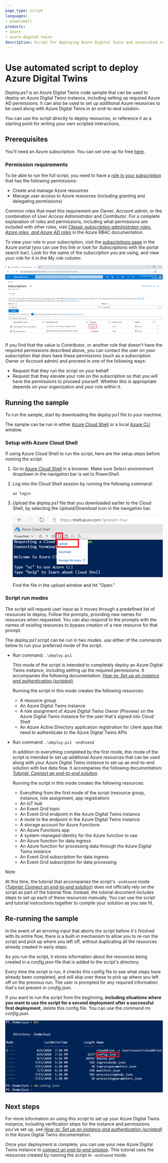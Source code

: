 ```yaml
---
page_type: script
languages:
- powershell
products:
- azure
- azure-digital-twins
description: Script for deploying Azure Digital Twins and associated resources using automated Powershell script
---
```


# Use automated script to deploy Azure Digital Twins

*Deploy.ps1* is an Azure Digital Twins code sample that can be used to deploy an Azure Digital Twins instance, including setting up required Azure AD permissions. It can also be used to set up additional Azure resources to be used along with Azure Digital Twins in an end-to-end solution.

You can use the script directly to deploy resources, or reference it as a starting point for writing your own scripted interactions.

## Prerequisites

You'll need an Azure subscription. You can set one up for free [here](https://azure.microsoft.com/free/?WT.mc_id=A261C142F).

### Permission requirements

To be able to run the full script, you need to have a [role in your subscription](https://docs.microsoft.com/azure/role-based-access-control/rbac-and-directory-admin-roles) that has the following permissions:
* Create and manage Azure resources
* Manage user access to Azure resources (including granting and delegating permissions)

Common roles that meet this requirement are *Owner*, *Account admin*, or the combination of *User Access Administrator* and *Contributor*. For a complete explanation of roles and permissions, including what permissions are included with other roles, visit [*Classic subscription administrator roles, Azure roles, and Azure AD roles*](https://docs.microsoft.com/azure/role-based-access-control/rbac-and-directory-admin-roles) in the Azure RBAC documentation.

To view your role in your subscription, visit the [subscriptions page](https://portal.azure.com/#blade/Microsoft_Azure_Billing/SubscriptionsBlade) in the Azure portal (you can use this link or look for *Subscriptions* with the portal search bar). Look for the name of the subscription you are using, and view your role for it in the *My role* column:

![View of the Subscriptions page in the Azure portal, showing user as an owner](../media/scripts/subscriptions-role.png)

If you find that the value is *Contributor*, or another role that doesn't have the required permissions described above, you can contact the user on your subscription that *does* have these permissions (such as a subscription Owner or Account admin) and proceed in one of the following ways:
* Request that they run the script on your behalf
* Request that they elevate your role on the subscription so that you will have the permissions to proceed yourself. Whether this is appropriate depends on your organization and your role within it.

## Running the sample

To run the sample, start by downloading the *deploy.ps1* file to your machine.

The sample can be run in either [Azure Cloud Shell](https://shell.azure.com) or a local [Azure CLI](https://docs.microsoft.com/cli/azure/install-azure-cli?view=azure-cli-latest) window.

### Setup with Azure Cloud Shell

If using Azure Cloud Shell to run the script, here are the setup steps before running the script.

1. Go to [Azure Cloud Shell](https://shell.azure.com) in a browser. Make sure *Select environment* dropdown in the navigation bar is set to *PowerShell*.

2. Log into the Cloud Shell session by running the following command:

    ```azurecli
    az login
    ```

3. Upload the *deploy.ps1* file that you downloaded earlier to the Cloud Shell, by selecting the *Upload/Download* icon in the navigation bar.

    ![Screenshot for uploading a file to Azure Cloud Shell](/media/scripts/cloud-shell-upload-file.png)

    Find the file in the upload window and hit "Open."

### Script run modes

The script will request user input as it moves through a predefined list of resources to deploy. Follow the prompts, providing new names for resources when requested. You can also respond to the prompts with the names of existing resources to bypass creation of a new resource for that prompt.

The *deploy.ps1* script can be run in two modes. use either of the commands below to run your preferred mode of the script.

* Run command: `.\deploy.ps1`

    This mode of the script is intended to completely deploy an Azure Digital Twins instance, including setting up the required permissions. It accompanies the following documentation: [*How-to: Set up an instance and authentication (scripted)*](https://docs.microsoft.com/azure/digital-twins/how-to-set-up-instance-scripted).

    Running the script in this mode creates the following resources:
    - A resource group
    - An Azure Digital Twins instance
    - A role assignment of *Azure Digital Twins Owner (Preview)* on the Azure Digital Twins instance for the user that's signed into Cloud Shell
    - An Azure Active Directory application registration for client apps that need to authenticate to the Azure Digital Twins APIs

* Run command: `.\deploy.ps1 -endtoend`

    In addition to everything completed by the first mode, this mode of the script is intended to set up additional Azure resources that can be used along with your Azure Digital Twins instance to set up an end-to-end solution with live data flow. It accompanies the following documentation: [*Tutorial: Connect an end-to-end solution*](https://docs.microsoft.com/azure/digital-twins/tutorial-code).

    Running the script in this mode creates the following resources:
    - Everything from the first mode of the script (resource group, instance, role assignment, app registration)
    - An IoT hub
    - An Event Grid topic
    - An Event Grid endpoint in the Azure Digital Twins instance
    - A route to the endpoint in the Azure Digital Twins instance
    - A storage account for Azure Functions
    - An Azure Functions app
    - A system-managed identity for the Azure function to use
    - An Azure function for data ingress
    - An Azure function for processing data through the Azure Digital Twins instance
    - An Event Grid subscription for data ingress
    - An Event Grid subscription for data processing

>[!NOTE]
>At this time, the tutorial that accompanies the script's `-endtoend` mode ([*Tutorial: Connect an end-to-end solution*](https://docs.microsoft.com/azure/digital-twins/tutorial-code)) does not officially rely on the script as part of the tutorial flow. Instead, the tutorial document includes steps to set up each of these resources manually. You can use the script and tutorial instructions together to compile your solution as you see fit.

## Re-running the sample

In the event of an erroring input that aborts the script before it's finished with its entire flow, there is a built-in mechanism to allow you to re-run the script and pick up where you left off, without duplicating all the resources already created in early steps.

As you run the script, it stores information about the resources being created in a *config.json* file that is added to the script's directory.

Every time the script is run, it checks this config file to see what steps have already been completed, and will skip over these to pick up where you left off on the previous run. The user is prompted for any required information that's not present in *config.json*.

If you want to run the script from the beginning, **including situations where you want to use the script for a second deployment after a successful first deployment**, delete this config file. You can use the command *rm config.json*.

![Screenshot of removing config file from the directory](/media/scripts/rm-config-file.png)

## Next steps

For more information on using this script to set up your Azure Digital Twins instance, including verification steps for the instance and permissions you've set up, see [*How-to: Set up an instance and authentication (scripted)*](https://docs.microsoft.com/azure/digital-twins/how-to-set-up-instance-scripted) in the Azure Digital Twins documentation.

Once your deployment is complete, you can use your new Azure Digital Twins instance to [*connect an end-to-end solution*](https://docs.microsoft.com/azure/digital-twins/tutorial-code). This tutorial uses the resources created by running the script in `-endtoend` mode.